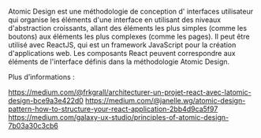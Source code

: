 
Atomic Design est une méthodologie de conception d' interfaces utilisateur qui organise les éléments d'une interface en utilisant des niveaux d'abstraction croissants, allant des éléments les plus simples (comme les boutons) aux éléments les plus complexes (comme les pages). Il peut être utilisé avec ReactJS, qui est un framework JavaScript pour la création d'applications web. Les composants React peuvent correspondre aux éléments de l'interface définis dans la méthodologie Atomic Design.

Plus d’informations : 

https://medium.com/@frkgrall/architecturer-un-projet-react-avec-latomic-design-bce9a3e422d0
https://medium.com/@janelle.wg/atomic-design-pattern-how-to-structure-your-react-application-2bb4d9ca5f97
https://medium.com/galaxy-ux-studio/principles-of-atomic-design-7b03a30c3cb6

